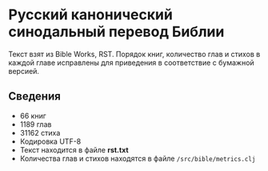 # Русский канонический синодальный перевод Библии
Текст взят из Bible Works, RST. 
Порядок книг, количество глав и стихов в каждой главе исправлены для приведения в 
соответствие с бумажной версией.


## Сведения
* 66 книг
* 1189 глав
* 31162 стиха
* Кодировка UTF-8
* Текст находится в файле __rst.txt__
* Количества глав и стихов находятся в файле `/src/bible/metrics.clj`

